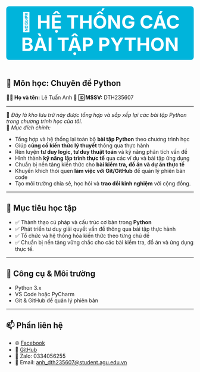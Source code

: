 <p align="center" style="background-color:#00B4DB; color:white; font-size:50px; font-weight:bold; padding:12px; border-radius:8px;">
  🐍 HỆ THỐNG CÁC BÀI TẬP PYTHON
</p>

## 📘 Môn học: Chuyên đề Python  
**👨‍🎓 Họ và tên:** Lê Tuấn Anh 👋
**🆔 MSSV:** DTH235607  

---

📂 *Đây là kho lưu trữ này được tổng hợp và sắp xếp lại các bài tập Python trong chương trình học của tôi.*  
🎯 *Mục đích chính:*
- Tổng hợp và hệ thống lại toàn bộ **bài tập Python** theo chương trình học  
- Giúp **củng cố kiến thức lý thuyết** thông qua thực hành  
- Rèn luyện **tư duy logic, tư duy thuật toán** và kỹ năng phân tích vấn đề  
- Hình thành **kỹ năng lập trình thực tế** qua các ví dụ và bài tập ứng dụng  
- Chuẩn bị nền tảng kiến thức cho **bài kiểm tra, đồ án và dự án thực tế**  
- Khuyến khích thói quen **làm việc với Git/GitHub** để quản lý phiên bản code  
- Tạo môi trường chia sẻ, học hỏi và **trao đổi kinh nghiệm** với cộng đồng.

---

## 🎯 Mục tiêu học tập

- ✅ Thành thạo cú pháp và cấu trúc cơ bản trong **Python**  
- ✅ Phát triển tư duy giải quyết vấn đề thông qua bài tập thực hành  
- ✅ Tổ chức và hệ thống hóa kiến thức theo từng chủ đề  
- ✅ Chuẩn bị nền tảng vững chắc cho các bài kiểm tra, đồ án và ứng dụng thực tế. 

---

## 🚀 Công cụ & Môi trường

- Python 3.x  
- VS Code hoặc PyCharm  
- Git & GitHub để quản lý phiên bản  

---

## 📫 Phần liên hệ
- 🌐 [Facebook](https://www.facebook.com/tunn.2701)  
- 🐙 [GitHub](https://github.com/DTH235607-LeTuanAnh)  
- 💬 Zalo: 0334056255  
- 📧 Email: anh_dth235607@student.agu.edu.vn
